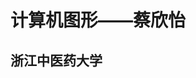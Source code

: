 <!DOCTYPE html>
<html>
	<head>
		<meta charset="utf-8">
	</head>
		<h1>计算机图形——蔡欣怡<br/>
		<h2>浙江中医药大学</h2></h1>
		
</html>

